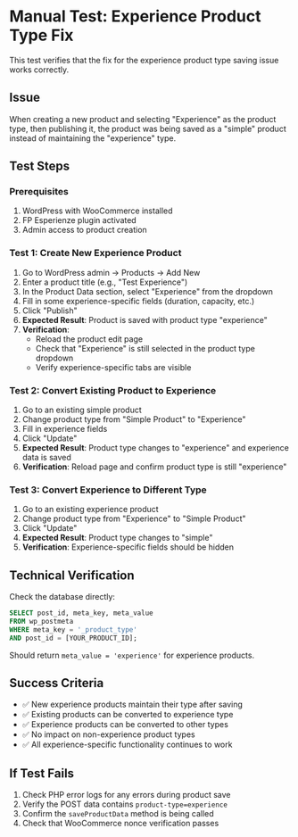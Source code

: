 # Manual Test: Experience Product Type Fix

This test verifies that the fix for the experience product type saving issue works correctly.

## Issue
When creating a new product and selecting "Experience" as the product type, then publishing it, the product was being saved as a "simple" product instead of maintaining the "experience" type.

## Test Steps

### Prerequisites
1. WordPress with WooCommerce installed
2. FP Esperienze plugin activated
3. Admin access to product creation

### Test 1: Create New Experience Product
1. Go to WordPress admin → Products → Add New
2. Enter a product title (e.g., "Test Experience")
3. In the Product Data section, select "Experience" from the dropdown
4. Fill in some experience-specific fields (duration, capacity, etc.)
5. Click "Publish"
6. **Expected Result**: Product is saved with product type "experience"
7. **Verification**: 
   - Reload the product edit page
   - Check that "Experience" is still selected in the product type dropdown
   - Verify experience-specific tabs are visible

### Test 2: Convert Existing Product to Experience
1. Go to an existing simple product
2. Change product type from "Simple Product" to "Experience"
3. Fill in experience fields
4. Click "Update"
5. **Expected Result**: Product type changes to "experience" and experience data is saved
6. **Verification**: Reload page and confirm product type is still "experience"

### Test 3: Convert Experience to Different Type
1. Go to an existing experience product
2. Change product type from "Experience" to "Simple Product"
3. Click "Update"
4. **Expected Result**: Product type changes to "simple"
5. **Verification**: Experience-specific fields should be hidden

## Technical Verification

Check the database directly:
```sql
SELECT post_id, meta_key, meta_value 
FROM wp_postmeta 
WHERE meta_key = '_product_type' 
AND post_id = [YOUR_PRODUCT_ID];
```

Should return `meta_value = 'experience'` for experience products.

## Success Criteria
- ✅ New experience products maintain their type after saving
- ✅ Existing products can be converted to experience type
- ✅ Experience products can be converted to other types
- ✅ No impact on non-experience product types
- ✅ All experience-specific functionality continues to work

## If Test Fails
1. Check PHP error logs for any errors during product save
2. Verify the POST data contains `product-type=experience`
3. Confirm the `saveProductData` method is being called
4. Check that WooCommerce nonce verification passes